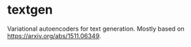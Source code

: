 # textgen

Variational autoencoders for text generation.
Mostly based on <https://arxiv.org/abs/1511.06349>.
